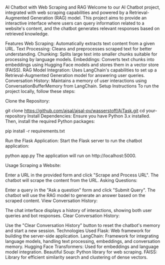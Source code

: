 AI Chatbot with Web Scraping and RAG
Welcome to our AI Chatbot project, integrated with web scraping capabilities and powered by a Retrieval-Augmented Generation (RAG) model. This project aims to provide an interactive interface where users can query information related to a website's content, and the chatbot generates relevant responses based on retrieved knowledge.

Features
Web Scraping: Automatically extracts text content from a given URL.
Text Processing: Cleans and preprocesses scraped text for better understanding.
Chunking: Splits large text into smaller chunks suitable for processing by language models.
Embeddings: Converts text chunks into embeddings using Hugging Face models and stores them in a vector store (FAISS).
RAG Model Integration: Uses LangChain's capabilities to set up a Retrieval-Augmented Generation model for answering user queries.
Conversation History: Maintains a memory of user interactions using ConversationBufferMemory from LangChain.
Setup Instructions
To run the project locally, follow these steps:

Clone the Repository:


git clone https://github.com/ajsal/ajsal-pv/wasserstoff/AiTask.git
cd your-repository
Install Dependencies:
Ensure you have Python 3.x installed. Then, install the required Python packages:


pip install -r requirements.txt

Run the Flask Application:
Start the Flask server to run the chatbot application:


python app.py
The application will run on http://localhost:5000.


Usage
Scraping a Website:

Enter a URL in the provided form and click "Scrape and Process URL". The chatbot will scrape the content from the URL.
Asking Questions:

Enter a query in the "Ask a question" form and click "Submit Query". The chatbot will use the RAG model to generate an answer based on the scraped content.
View Conversation History:

The chat interface displays a history of interactions, showing both user queries and bot responses.
Clear Conversation History:

Use the "Clear Conversation History" button to reset the chatbot's memory and start a new session.
Technologies Used
Flask: Web framework for building the server-side application.
LangChain: Framework for integrating language models, handling text processing, embeddings, and conversation memory.
Hugging Face Transformers: Used for embeddings and language model integration.
Beautiful Soup: Python library for web scraping.
FAISS: Library for efficient similarity search and clustering of dense vectors.
